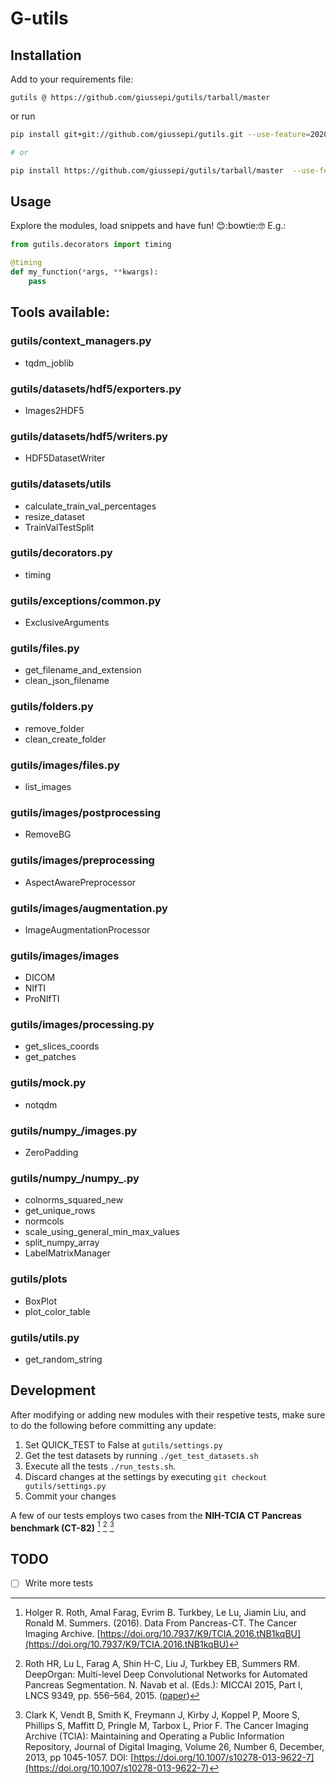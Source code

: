 # G-utils

## Installation

Add to your requirements file:

`gutils @ https://github.com/giussepi/gutils/tarball/master`

or run

```bash
pip install git+git://github.com/giussepi/gutils.git --use-feature=2020-resolver --no-cache-dir

# or

pip install https://github.com/giussepi/gutils/tarball/master  --use-feature=2020-resolver --no-cache-dir
```

## Usage

Explore the modules, load snippets and have fun! :blush::bowtie::nerd_face: E.g.:


```python
from gutils.decorators import timing

@timing
def my_function(*args, **kwargs):
    pass
```


## Tools available:
### gutils/context_managers.py
- tqdm_joblib

### gutils/datasets/hdf5/exporters.py
- Images2HDF5

### gutils/datasets/hdf5/writers.py
- HDF5DatasetWriter

### gutils/datasets/utils
- calculate_train_val_percentages
- resize_dataset
- TrainValTestSplit

### gutils/decorators.py
- timing

### gutils/exceptions/common.py
- ExclusiveArguments

### gutils/files.py
- get_filename_and_extension
- clean_json_filename

### gutils/folders.py
- remove_folder
- clean_create_folder

### gutils/images/files.py
- list_images

### gutils/images/postprocessing
- RemoveBG

### gutils/images/preprocessing
- AspectAwarePreprocessor

### gutils/images/augmentation.py
- ImageAugmentationProcessor

### gutils/images/images
- DICOM
- NIfTI
- ProNIfTI

### gutils/images/processing.py
- get_slices_coords
- get_patches

### gutils/mock.py
- notqdm

### gutils/numpy_/images.py
- ZeroPadding

### gutils/numpy_/numpy_.py
- colnorms_squared_new
- get_unique_rows
- normcols
- scale_using_general_min_max_values
- split_numpy_array
- LabelMatrixManager

### gutils/plots
- BoxPlot
- plot_color_table

### gutils/utils.py
- get_random_string


## Development
After modifying or adding new modules with their respetive tests, make sure to do the following before committing any update:
1. Set QUICK_TEST to False at `gutils/settings.py`
2. Get the test datasets by running `./get_test_datasets.sh`
3. Execute all the tests `./run_tests.sh`.
4. Discard changes at the settings by executing `git checkout gutils/settings.py`
5. Commit your changes

A few of our tests employs two cases from the  **NIH-TCIA CT Pancreas benchmark (CT-82)** [^1] [^2] [^3]

## TODO
- [ ] Write more tests


[^1]: Holger R. Roth, Amal Farag, Evrim B. Turkbey, Le Lu, Jiamin Liu, and Ronald M. Summers. (2016). Data From Pancreas-CT. The Cancer Imaging Archive. [https://doi.org/10.7937/K9/TCIA.2016.tNB1kqBU](https://doi.org/10.7937/K9/TCIA.2016.tNB1kqBU)
[^2]: Roth HR, Lu L, Farag A, Shin H-C, Liu J, Turkbey EB, Summers RM. DeepOrgan: Multi-level Deep Convolutional Networks for Automated Pancreas Segmentation. N. Navab et al. (Eds.): MICCAI 2015, Part I, LNCS 9349, pp. 556–564, 2015.  ([paper](http://arxiv.org/pdf/1506.06448.pdf))
[^3]: Clark K, Vendt B, Smith K, Freymann J, Kirby J, Koppel P, Moore S, Phillips S, Maffitt D, Pringle M, Tarbox L, Prior F. The Cancer Imaging Archive (TCIA): Maintaining and Operating a Public Information Repository, Journal of Digital Imaging, Volume 26, Number 6, December, 2013, pp 1045-1057. DOI: [https://doi.org/10.1007/s10278-013-9622-7](https://doi.org/10.1007/s10278-013-9622-7)
